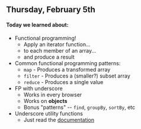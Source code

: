 ## Thursday, February 5th

#### Today we learned about:

* Functional programming!
  * Apply an iterator function...
  * to each member of an array...
  * and produce a result
* Common functional programming patterns:
  * `map` - Produces a transformed array
  * `filter` - Produces a (smaller?) subset array
  * `reduce` - Produces a single value
* FP with underscore
  * Works in every browser
  * Works on **objects**
  * Bonus "patterns" -- `find`, `groupBy`, `sortBy`, etc
* Underscore utility functions
  * Just read the [documentation](http://underscorejs.com)
